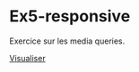 # Ex5-responsive

Exercice sur les media queries.

[Visualiser](https://maxco41.github.io/Ex5-responsive/)
